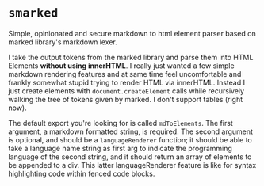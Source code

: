 # `smarked`

Simple, opinionated and secure markdown to html element parser based on marked library's markdown lexer.

I take the output tokens from the marked library and parse them into HTML Elements **without using innerHTML**. I really just wanted a few simple markdown rendering features and at same time feel uncomfortable and frankly somewhat stupid trying to render HTML via innerHTML. Instead I just create elements with `document.createElement` calls while recursively walking the tree of tokens given by marked. I don't support tables (right now).

The default export you're looking for is called `mdToElements`. The first argument, a markdown formatted string, is required. The second argument is optional, and should be a `languageRenderer` function; it should be able to take a language name string as first arg to indicate the programming language of the second string, and it should return an array of elements to be appended to a div. This latter languageRenderer feature is like for syntax highlighting code within fenced code blocks.
